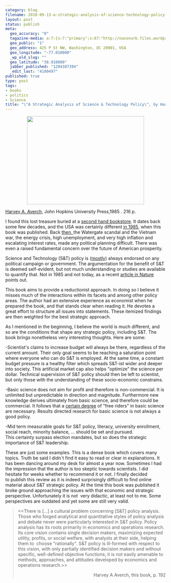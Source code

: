```yaml
--- 
category: blog
filename: 2010-09-13-a-strategic-analysis-of-science-technology-policy-by-harvey-a-averch.md
layout: post
status: publish
meta: 
  geo_accuracy: "0"
  tagazine-media: a:7:{s:7:"primary";s:67:"http://nasonurb.files.wordpress.com/2010/09/img_20100913_080835.jpg";s:6:"images";a:1:{s:67:"http://nasonurb.files.wordpress.com/2010/09/img_20100913_080835.jpg";a:6:{s:8:"file_url";s:67:"http://nasonurb.files.wordpress.com/2010/09/img_20100913_080835.jpg";s:5:"width";s:4:"2592";s:6:"height";s:4:"1944";s:4:"type";s:5:"image";s:4:"area";s:7:"5038848";s:9:"file_path";s:0:"";}}s:6:"videos";a:0:{}s:11:"image_count";s:1:"1";s:6:"author";s:7:"4180497";s:7:"blog_id";s:7:"8438084";s:9:"mod_stamp";s:19:"2010-10-07 19:33:30";}
  geo_public: "1"
  geo_address: 425 P St NW, Washington, DC 20001, USA
  geo_longitude: "-77.018000"
  _wp_old_slug: ""
  geo_latitude: "38.910000"
  jabber_published: "1284387394"
  _edit_last: "4180497"
published: true
type: post
tags: 
- books
- politics
- Science
title: "\"A Strategic Analysis of Science & Technology Policy\", by Harvey A. Averch"
---
```

<p style="text-align:center;"><a href="http://nasonurb.files.wordpress.com/2010/09/img_20100913_080835.jpg"><img class="aligncenter size-large wp-image-967" title="A Strategic Analysis of Science and Technology Policy" src="http://nasonurb.files.wordpress.com/2010/09/img_20100913_080835.jpg?w=1024" alt="" width="368" height="277" /></a></p>
<a href="http://www.amazon.com/Harvey-A.-Averch/e/B001HPM06E">Harvey A. Averch</a>, John Hopkins University Press,1985 . 216 p.

I found this lost treasure buried at a <a href="http://www.flickr.com/photos/nasonurb/4068669292/">second hand bookstore</a>. It dates back some few decades, and the USA was certainly different <a href="http://en.wikipedia.org/wiki/1985_in_the_United_States">in 1985</a>, when this book was published. Back <a href="http://en.wikipedia.org/wiki/History_of_the_United_States_(1980%E2%80%931991)">then</a>,<a href="http://en.wikipedia.org/wiki/History_of_the_United_States_(1980%E2%80%931991)"> </a>the Watergate scandal and the Vietnam war, the energy crisis, high unemployment, and very high inflation and escalating interest rates, made any political planning difficult. There was even a raised fundamental concern over the future of American prosperity.

Science and Technology (S&amp;T) policy is (<a href="http://www.nature.com/nature/journal/v467/n7312/full/467133a.html">mostly</a>) always endorsed on any political campaign or government. The argumentation for the benefit of S&amp;T is deemed self-evident, but not much understanding or studies are available to quantify that. Not in 1985 and not today, as a recent <a href="http://www.nature.com/news/2010/100609/full/465682a.html">article in Nature</a> points out.<!--more-->

This book aims to provide a reductionist approach. In doing so I believe it misses much of the interactions within its facets and among other policy areas. The author had an extensive experience as economist when he prepared the book, and that stands clear when reading it. He devotes a great effort to structure all issues into statements. These itemized findings are then weighted for the best strategic approach.

As I mentioned in the beginning, I believe the world is much different, and so are the conditions that shape any strategic policy, including S&amp;T. The book brings nonetheless very interesting thoughts. Here are some:

-Scientist's claims to increase budget will always be there, regardless of the current amount. Their only goal seems to be reaching a saturation point where everyone who can do S&amp;T is employed. At the same time, a constant budget pressure is a healthy filter which spreads S&amp;T-ist wider and deeper into society. This artificial market cap also helps "optimize" the science per dollar. Technical supervision of S&amp;T policy should then be left to scientist, but only those with the understanding of these socio-economic constrains.

-Basic science does not aim for profit and therefore is non-commercial. It is unlimited but unpredictable in direction and magnitude. Furthermore new knowledge derives ultimately from basic science, and therefore could be commercial. It follows that a <span style="text-decoration:underline;">certain degree</span> of "free riders" in basic science are necessary. Results directed research for basic science is not always a good policy.

-Mid term measurable goals for S&amp;T policy, literacy, university enrollment, social reach, minority balance, ... should be set and pursued. This certainty surpass election mandates, but so does the strategic importance of S&amp;T leadership.

These are just some examples. This is a dense book which covers many topics. Truth be said I didn´t find it easy to read or clear in explanations. It has been dancing around my desk for almost a year now. Sometimes I had the impression that the author is too skeptic towards scientists. I did hesitate for weeks whether to recommend it or not. I finally decided to publish this review as it is indeed surprisingly difficult to find online material about S&amp;T strategic policy. At the time this book was published it broke ground approaching the issues with that economic and strategic perspective. Unfortunately it is not  very didactic, at least not to me. Some perspectives are outdated and yet some are still very valid.
<blockquote>&lt;&lt;There is [...] a cultural problem concerning [S&amp;T] policy analysis. Those who forged analytical and quantitative styles of policy analysis and debate never were particularly interested in S&amp;T policy. Policy analysis has its roots primarily in economics and operations research. Its core vision contains single decision makers, maximizing expected utility, profits, or social welfare, with analysts at their side, helping them to  choose "rationally". S&amp;T policy is ill-formed with respect to this vision, with only partially identified decision makers and without specific, well-defined objective functions; it is not easily amenable to methods, approaches, and attitudes developed by economics and operations research.&gt;&gt;
<p style="text-align:right;">Harvey A Averch, this book, p. 192</p>
</blockquote>
